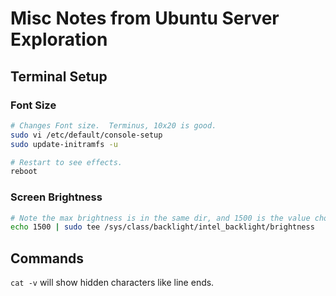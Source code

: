 # Misc Notes from Ubuntu Server Exploration

## Terminal Setup

### Font Size

```bash
# Changes Font size.  Terminus, 10x20 is good.
sudo vi /etc/default/console-setup
sudo update-initramfs -u

# Restart to see effects.
reboot
```
### Screen Brightness
```bash
# Note the max brightness is in the same dir, and 1500 is the value chosen for current brightness.
echo 1500 | sudo tee /sys/class/backlight/intel_backlight/brightness
```



## Commands

`cat -v` will show hidden characters like line ends.

